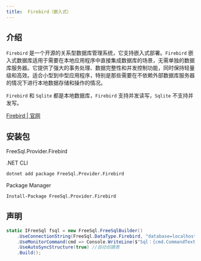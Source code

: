 ```yaml
---
title:  Firebird（嵌入式）
---
```


## 介绍

`Firebird` 是一个开源的关系型数据库管理系统，它支持嵌入式部署。`Firebird` 嵌入式数据库适用于需要在本地应用程序中直接集成数据库的场景，无需单独的数据库服务器。它提供了强大的事务处理、数据完整性和并发控制功能，同时保持轻量级和高效。适合小型到中型应用程序，特别是那些需要在不依赖外部数据库服务器的情况下进行本地数据存储和操作的情况。

`Firebird` 和 `Sqlite` 都是本地数据库，`Firebird` 支持并发读写，`Sqlite` 不支持并发写。

[Firebird | 官网 ](https://firebirdsql.org/en/documentation/)

## 安装包

FreeSql.Provider.Firebird

.NET CLI

```bash
dotnet add package FreeSql.Provider.Firebird
```

Package Manager

```bash
Install-Package FreeSql.Provider.Firebird
```

## 声明

```csharp
static IFreeSql fsql = new FreeSql.FreeSqlBuilder()
    .UseConnectionString(FreeSql.DataType.Firebird, "database=localhost:D:\fbdata\EXAMPLES.fdb;user=sysdba;password=123456")
    .UseMonitorCommand(cmd => Console.WriteLine($"Sql：{cmd.CommandText}"))
    .UseAutoSyncStructure(true) //自动创建表
    .Build();
```
